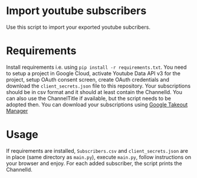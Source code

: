 # Import youtube subscribers

Use this script to import your exported youtube subcribers. 

# Requirements
Install requirements i.e. using  `pip install -r requirements.txt`.
You need to setup a project in Google Cloud, activate Youtube Data API v3 for the project, setup OAuth consent screen, create OAuth credentials and download the `client_secrets.json` file to this repository. 
Your subscriptions should be in csv format and it should at least contain the ChannelId. You can also use the ChannelTitle if available, but the script needs to be adopted then. You can download your subscriptions using [Google Takeout Manager](https://takeout.google.com/takeout/custom/youtube)

# Usage
If requirements are installed, `Subscribers.csv` and `client_secrets.json` are in place (same directory as `main.py`), execute `main.py`, follow instructions on your browser and enjoy. 
For each added subscriber, the script prints the ChannelId.
